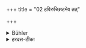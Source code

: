 +++
title = "02 हविरुच्छिष्टमेव तत्"

+++

<details><summary>Bühler</summary>

2. For this (remnant of food) is certainly a remnant of sacrificial food.
</details>

<details><summary>हरदत्त-टीका</summary>

## सूत्रम्
हविरुच्छिष्टमेव तत् ॥ २ ॥  
## टिप्पनी
इडाभक्षणादिस्थानीयमित्यर्थः ॥ २ ॥
</details>
